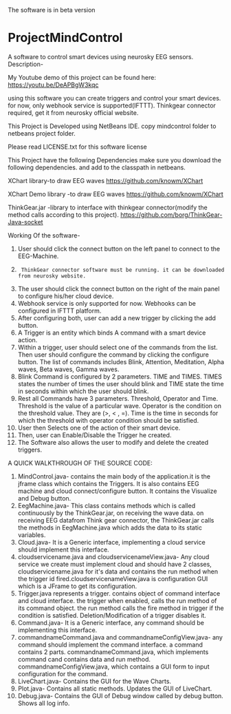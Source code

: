 The software is in beta version
# ProjectMindControl
A software to control smart devices using neurosky EEG sensors.
Description-

My Youtube demo of this project can be found here:
https://youtu.be/DeAPBgW3kqc

using this software you can create triggers and control your smart devices.
for now, only webhook service is supported(IFTTT).
Thinkgear connector required, get it from neurosky official website.

This Project is Developed using NetBeans IDE.
copy mindcontrol folder to netbeans project folder.
 
Please read LICENSE.txt for this software license

This Project have the following Dependencies
make sure you download the following dependencies. and add to the classpath in netbeans.

XChart library-to draw EEG waves
https://github.com/knowm/XChart

XChart Demo library	-to draw EEG waves
https://github.com/knowm/XChart

ThinkGear.jar -library to interface with thinkgear connector(modify the method calls according to this project).
https://github.com/borg/ThinkGear-Java-socket

Working Of the software-
1.	User should click the connect button on the left panel to connect to the EEG-Machine.
2.  	ThinkGear connector software must be running. it can be downloaded from neurosky website. 
3.	The user should click the connect button on the right of the main panel to configure his/her cloud device.
4.	Webhook service is only supported for now. Webhooks can be configured in IFTTT platform. 
3.	After configuring both, user can add a new trigger by clicking the add button.
4.	A Trigger is an entity which binds A command with a smart device action.
5.	Within a trigger, user should select one of the commands from the list. Then user should configure the command by clicking the configure button. The list of commands includes Blink, Attention, Meditation, Alpha waves, Beta waves, Gamma waves.
6.	Blink Command is configured by 2 parameters. TIME and TIMES. TIMES states the number of times the user should blink and TIME state the time in seconds within which the user should blink.
7.	Rest all Commands have 3 parameters. Threshold, Operator and Time. Threshold is the value of a particular wave. Operator is the condition on the threshold value. They are (>, < , =). Time is the time in seconds for which the threshold with operator condition should be satisfied.
8.	User then Selects one of the action of their smart device.
9.	Then, user can Enable/Disable the Trigger he created.
10.	The Software also allows the user to modify and delete the created triggers.     

A QUICK WALKTHROUGH OF THE SOURCE CODE:
1. MindControl.java-
contains the main body of the application.it is the jframe class which contains the Triggers.
It is also contains EEG machine and cloud connect/configure button. It contains the Visualize and Debug button.
2. EegMachine.java-
This class contains methods which is called continuously by the ThinkGear.jar, on receiving
the wave data. on receiving EEG datafrom Think gear connector, the ThinkGear.jar calls the methods
in EegMachine.java which adds the data to its static variables.
3. Cloud.java-
It is a Generic interface, implementing a cloud service should implement this interface.
4. cloudservicename.java and cloudservicenameView.java-
Any cloud service we create must implement cloud and should have 2 classes, cloudservicename.java for it's data and contains
the run method when the trigger id fired.cloudservicenameView.java is configuration GUI which is a JFrame to get its configuration.
5. Trigger.java 
represents a trigger. contains object of command interface and cloud interface. the trigger when enabled,
calls the run method of its command object. the run method calls the fire method in trigger if the condition is 
satisfied. Deletion/Modification of a trigger disables it.
6. Command.java-
It is a Generic interface, any command should be implementing this interface.
7. commandnameCommand.java and commandnameConfigView.java-
any command should implement the command interface. a command contains 2 parts. commandnameCommand.java,
which implements command cand contains data and run method. commandnameConfigView.java,
which contains a GUI form to input configuration for the command.
8. LiveChart.java-
Contains the GUI for the Wave Charts.
9. Plot.java-
Contains all static methods. Updates the GUI of LiveChart.
10. Debug.java-
Contains the GUI of Debug window called by debug button. Shows all log info.
